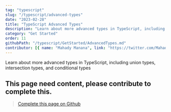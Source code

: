 ```yaml
---
tag: "typescript"
slug: "/typescript/advanced-types"
date: "2023-02-28"
title: "TypeScript Advanced Types"
description: "Learn about more advanced types in TypeScript, including union types, intersection types, and conditional types"
category: "Get Started"
order: 11
githubPath: "/typescript/GetStarted/AdvancedTypes.md"
contributor: [{ name: "Mahady Manana", link: "https://twitter.com/MahadyManana" }]
---
```



Learn about more advanced types in TypeScript, including union types, intersection types, and conditional types

## This page need content, please contribute to complete this.


> <a href="https://github.com/mahady-manana/betatuto-docs/tree/main/docs/typescript/GetStarted/AdvancedTypes.md" target="_blank">Complete this page on Github</a>



